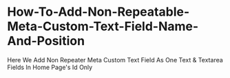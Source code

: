 # How-To-Add-Non-Repeatable-Meta-Custom-Text-Field-Name-And-Position
Here We Add Non Repeater Meta Custom Text Field As One Text &amp; Textarea Fields In Home Page's Id Only  
